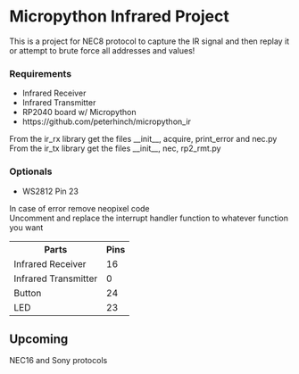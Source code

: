 <h1>Micropython Infrared Project</h1>
This is a project for NEC8 protocol to capture the IR signal and then replay it or attempt to brute force all addresses and values!
<h3>Requirements</h3>
  <ul>
  <li>Infrared Receiver</li>
  <li>Infrared Transmitter</li>
  <li>RP2040 board w/ Micropython</li>
  <li>https://github.com/peterhinch/micropython_ir</li>
</ul>

<p>From the ir_rx library get the files __init__, acquire, print_error and nec.py <br>
   From the ir_tx library get the files __init__, nec, rp2_rmt.py
</p>

<h3>Optionals</h3>
<ul>
  <li>WS2812 Pin 23</li>
</ul> 

<p>In case of error remove neopixel code <br>
Uncomment and replace the interrupt handler function to whatever function you want</p>
<table>
<tr>
    <th>Parts</th>
    <th>Pins</th>
  </tr>
  <tr>
    <td>Infrared Receiver</td>
    <td>16</td>
  </tr>
  <tr>
    <td>Infrared Transmitter</td>
    <td>0</td>
  </tr>
  <tr>
    <td>Button</td>
    <td>24</td>
  </tr>
  <tr>
    <td>LED</td>
    <td>23</td>
  </tr>
</table>

<h2>Upcoming</h2>
NEC16 and Sony protocols
